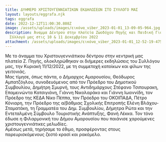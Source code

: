 ```yaml
---
title: ΔΥΗΜΕΡΟ ΧΡΙΣΤΟΥΓΕΝΝΙΑΤΙΚΩΝ ΕΚΔΗΛΩΣΕΩΝ ΣΤΟ ΣΥΛΛΟΓΟ ΜΑΣ
layout: layouts/eggrafa.njk
tags: eggrafa
date: 2022-12-12T11:00:30.808Z
image: /assets/uploads/images/εικόνα_viber_2023-01-01_13-09-05-964.jpg
description: Άναμμα Δέντρου στην πλατεία Ζωοδόχου Πηγής και Παιδική Γιορτή στον
  Σύλλογό μας στις 10 & 11 Δεκεμβρίου 2022
attachment: /assets/uploads/images/εικόνα_viber_2023-01-01_12-52-19-475.jpg
---
```

Με το άναμμα του Χριστουγεννιάτικου δέντρου στην κεντρική μας πλατεία Ζ. Πηγής, ολοκληρώθηκαν οι διήμερες εκδηλώσεις του Συλλόγου μας, την Κυριακή 11/12/2022, με τη συμμετοχή κατοίκων και φίλων της γειτονιάς.\
Μας τίμησε, όπως πάντα, ο Δήμαρχος Αμαρουσίου, Θεόδωρος Αμπατζόγλου, συνοδευόμενος από τον Πρόεδρο του Δημοτικού Συμβουλίου,  Δημήτρη Σμυρνή, τους Αντιδημάρχους   Στέφανο Τσιπουρακη, Επαμεινώντα  Κατσιγιάνη, Γιάννη Νικολαράκο και Γιάννη Ιωαννίδη, τον  Πρόεδρο της ΚΕΔΑ  Νίκο Πέππα, τον Πρόεδρο του ΟΚΟΙΠΑΔΑ,  Πέτρο Κόνιαρη, την Πρόεδρο της α/βάθμιας Σχολικής Επιτροπής Ελένη Βλάχου-Σταματάκη, τη Γραμματέα του Δημ. Συμβουλίου,  Δήμητρα Ρώτα και την  Εντεταλμένη Σύμβουλο Τουριστικής Ανάπτυξης, Φανή Λέκκα. 
Τον τόνο έδωσε η Φιλαρμονική του Δήμου Αμαρουσίου που παιάνισε χαρούμενες χριστουγεννιάτικες μελωδίες.\
Αμέσως μετά, τηρήσαμε το έθιμο, προσφέροντας στους παρευρισκόμενους ζεστό κρασί και ρακόμελο.